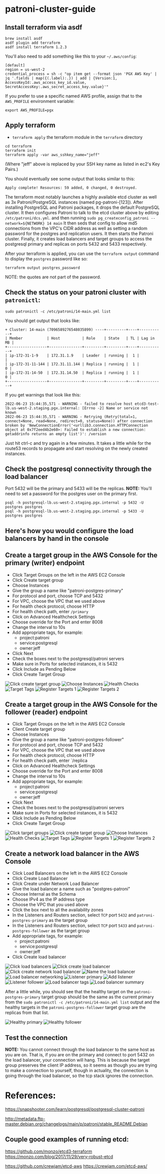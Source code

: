 # patroni-cluster-guide

## Install terraform via asdf
```
brew install asdf
asdf plugin add terraform
asdf install terraform 1.2.3
```

You'll also need to add something like this to your `~/.aws/config`:

```
[default]
region = us-west-2
credential_process = sh -c "op item get --format json 'PGX AWS Key' | jq '.fields | map({(.label):.}) | add | {Version:1, AccessKeyId:.aws_access_key_id.value, SecretAccessKey:.aws_secret_access_key.value}'"
```
If you prefer to use a specific named AWS profile, assign that to the `AWS_PROFILE` environment variable:

```export AWS_PROFILE=pgx```

## Apply terraform
* `terraform apply` the terraform module in the `terraform` directory
```
cd terraform
terraform init
terraform apply -var aws_sshkey_name="jeff"
```

(Where "jeff" above is replaced by your SSH key name as listed in ec2's Key
Pairs.)

You should eventually see some output that looks similar to this:
```
Apply complete! Resources: 59 added, 0 changed, 0 destroyed.
```
The terraform most notably launches a highly available etcd cluster as well as
3x Patroni/PostgreSQL instances (named pg-patroni-[123]).
After installing PostgreSQL and Patroni packages, it drops the default
PostgreSQL cluster. It then configures Patroni to talk to the etcd cluster above by editing
`/etc/patroni/dcs.yml`. and then running 
`sudo pg_createconfig_patroni --network=${NETWORK} 14 main`
It then seds that config to allow md5 connections from the VPC's CIDR address
as well as setting a random password for the postgres and replication users.
It then starts the Patroni cluster.
Finally, it creates load balancers and target groups to access the postgresql
primary and replicas on ports 5432 and 5433 respectively.

After your terraform is applied, you can use the `terraform output` command to
display the `postgres` password like so:
```
terraform output postgres_password
```
NOTE: the quotes are not part of the password.

## Check the status on your patroni cluster with `patronictl`:
```
sudo patronictl -c /etc/patroni/14-main.yml list
```

You should get output that looks like:
```
+ Cluster: 14-main (7096589276548035899) ----+---------+----+-----------+
| Member           | Host          | Role    | State   | TL | Lag in MB |
+------------------+---------------+---------+---------+----+-----------+
| ip-172-31-1-9    | 172.31.1.9    | Leader  | running |  1 |           |
| ip-172-31-11-144 | 172.31.11.144 | Replica | running |  1 |         0 |
| ip-172-31-14-50  | 172.31.14.50  | Replica | running |  1 |         0 |
+------------------+---------------+---------+---------+----+-----------+
```

If you get warnings that look like this:
```
2022-06-23 15:44:35,571 - WARNING - failed to resolve host etcd3-test-lb.us-west-2.staging.pgx.internal: [Errno -2] Name or service not known
2022-06-23 15:44:35,571 - WARNING - Retrying (Retry(total=1, connect=None, read=None, redirect=0, status=None)) after connection broken by 'NewConnectionError('<urllib3.connection.HTTPConnection object at 0x7f2eed4b2e60>: Failed to establish a new connection: getaddrinfo returns an empty list')': /version
```
Just hit ctrl-c and try again in a few minutes. It takes a little while for the
route53 records to propagate and start resolving on the newly created
instances.

## Check the postgresql connectivity through the load balancer
Port 5432 will be the primary and 5433 will be the replicas.
**NOTE:** You'll need to set a password for the postgres user on the primary first.
```
psql -h postgresql-lb.us-west-2.staging.pgx.internal -p 5432 -U postgres postgres
psql -h postgresql-lb.us-west-2.staging.pgx.internal -p 5433 -U postgres postgres
```


## Here's how you would configure the load balancers by hand in the console


## Create a target group in the AWS Console for the primary (writer) endpoint
* Click Target Groups on the left in the AWS EC2 Console
* Click Create target group
* Choose Instances
* Give the group a name like "patroni-postgres-primary"
* For protocol and port, choose TCP and 5432
* For VPC, choose the VPC that we used above
* For health check protocol, choose HTTP
* For health check path, enter `/primary`
* Click on Advanced Healthcheck Settings
* Choose override for the Port and enter 8008
* Change the interval to 10s
* Add appropriate tags, for example:
  * project:patroni
  * service:postgresql
  * owner:jeff
* Click Next
* Check the boxes next to the postgresql/patroni servers
* Make sure in Ports for selected instances, it is 5432
* Click Include as Pending Below
* Click Create Target Group

![Click create target group](/images/create-target-group.png)
![Choose Instances](/images/choose-instances.png)
![Health Checks](/images/health-checks.png)
![Target Tags](/images/target-tags.png)
![Register Targets 1](/images/register-targets-1.png)
![Register Targets 2](/images/register-targets-2.png)


## Create a target group in the AWS Console for the follower (reader) endpoint
* Click Target Groups on the left in the AWS EC2 Console
* Client Create target group
* Choose Instances
* Give the group a name like "patroni-postgres-follower"
* For protocol and port, choose TCP and 5432
* For VPC, choose the VPC that we used above
* For health check protocol, choose HTTP
* For health check path, enter `/replica
* Click on Advanced Healthcheck Settings
* Choose override for the Port and enter 8008
* Change the interval to 10s
* Add appropriate tags, for example:
  * project:patroni
  * service:postgresql
  * owner:jeff
* Click Next
* Check the boxes next to the postgresql/patroni servers
* Make sure in Ports for selected instances, it is 5432
* Click Include as Pending Below
* Click Create Target Group

![Click target groups](/images/target-groups.png)
![Click create target group](/images/create-target-group.png)
![Choose Instances](/images/choose-instances-follower.png)
![Health Checks](/images/health-checks-follower.png)
![Target Tags](/images/target-tags.png)
![Register Targets 1](/images/register-targets-1.png)
![Register Targets 2](/images/register-targets-2.png)

## Create a network load balancer in the AWS Console
* Click Load Balancers on the left in the AWS EC2 Console
* Click Create Load Balancer
* Click Create under Network Load Balancer
* Give the load balancer a name such as "postgres-patroni"
* Choose Internal as the Schema
* Choose IPv4 as the IP address type
* Choose the VPC that you used above
* Click the box next to all the availability zones
* In the Listeners and Routers section, select `TCP` port `5432` and `patroni-postgres-primary` as the target group
* In the Listeners and Routers section, select `TCP` port `5433` and `patroni-postgres-follower` as the target group
* Add appropriate tags, for example:
  * project:patroni
  * service:postgresql
  * owner:jeff
* Click Create load balancer

![Click load balancers](/images/load-balancers.png)
![Click create load balancer](/images/create-load-balancer.png)
![Click create network load balancer](/images/create-network-load-balancer.png)
![Name the load balancer](/images/load-balancer-basic-config.png)
![Load balancer networking](/images/load-balancer-networking.png)
![Listener primary](/images/listener-primary.png)
![Add listener](/images/add-listener.png)
![Listener follower](/images/listener-follower.png)
![Load balancer tags](/images/load-balancer-tags.png)
![Load balancer summary](/images/load-balancer-summary.png)

After a little while, you should see that the healthy target on the `patroni-postgres-primary` target group should be the same as the current primary from the `sudo patronictl -c /etc/patroni/14-main.yml list` output and the healthy targets in the `patroni-postgres-follower` target group are the replicas from that list.

![Healthy primary](/images/target-health-primary.png)
![Healthy follower](/images/target-health-follower.png)

## Test the connection
**NOTE:** You cannot connect through the load balancer to the same host as you are on. That is, if you are on the primary and connect to port 5432 on the load balancer, your connection will hang. This is because the target group preserves the client IP address, so it seems as though you are trying to make a connection to yourself, though in actuality, the connection is going through the load balancer, so the tcp stack ignores the connection.


# References:

https://snapshooter.com/learn/postgresql/postgresql-cluster-patroni

http://metadata.ftp-master.debian.org/changelogs/main/p/patroni/stable_README.Debian

## Couple good examples of running etcd:
https://github.com/monzo/etcd3-terraform
https://monzo.com/blog/2017/11/29/very-robust-etcd

https://github.com/crewjam/etcd-aws
https://crewjam.com/etcd-aws/

